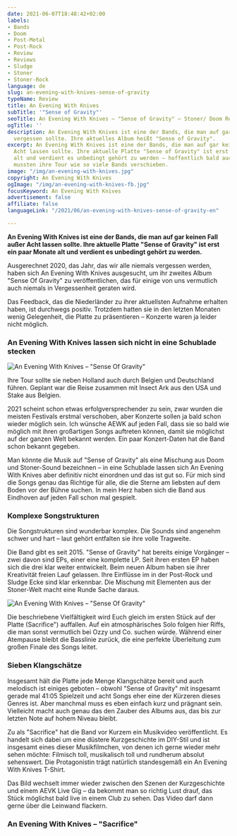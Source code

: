 ```yaml
---
date: 2021-06-07T18:48:42+02:00
labels:
- Bands
- Doom
- Post-Metal
- Post-Rock
- Review
- Reviews
- Sludge
- Stoner
- Stoner-Rock
language: de
slug: an-evening-with-knives-sense-of-gravity
typeName: Review
title: An Evening With Knives
subTitle: '"Sense of Gravity"'
seoTitle: An Evening With Knives – "Sense of Gravity" – Stoner/ Doom Review
ogTitle: ''
description: An Evening With Knives ist eine der Bands, die man auf gar keinen Fall
  vergessen sollte. Ihre aktuelles Album heißt "Sense of Gravity".
excerpt: An Evening With Knives ist eine der Bands, die man auf gar keinen Fall außer
  Acht lassen sollte. Ihre aktuelle Platte "Sense of Gravity" ist erst ein paar Monate
  alt und verdient es unbedingt gehört zu werden – hoffentlich bald auch Live. AEVK
  mussten ihre Tour wie so viele Bands verschieben.
image: "/img/an-evening-with-knives.jpg"
copyright: An Evening With Knives
ogImage: "/img/an-evening-with-knives-fb.jpg"
focusKeyword: An Evening With Knives
advertisement: false
affiliate: false
languageLink: "/2021/06/an-evening-with-knives-sense-of-gravity-en"

---
```

**An Evening With Knives ist eine der Bands, die man auf gar keinen Fall außer Acht lassen sollte. Ihre aktuelle Platte "Sense of Gravity" ist erst ein paar Monate alt und verdient es unbedingt gehört zu werden.**

Ausgerechnet 2020, das Jahr, das wir alle niemals vergessen werden, haben sich An Evening With Knives ausgesucht, um ihr zweites Album "Sense Of Gravity" zu veröffentlichen, das für einige von uns vermutlich auch niemals in Vergessenheit geraten wird.

Das Feedback, das die Niederländer zu ihrer aktuellsten Aufnahme erhalten haben, ist durchwegs positiv. Trotzdem hatten sie in den letzten Monaten wenig Gelegenheit, die Platte zu präsentieren – Konzerte waren ja leider nicht möglich.

### An Evening With Knives lassen sich nicht in eine Schublade stecken

![An Evening With Knives – "Sense Of Gravity"](/img/an-evening-with-knives.jpeg 'An Evening With Knives – "Sense Of Gravity"')

Ihre Tour sollte sie neben Holland auch durch Belgien und Deutschland führen. Geplant war die Reise zusammen mit Insect Ark aus den USA und Stake aus Belgien.

2021 scheint schon etwas erfolgversprechender zu sein, zwar wurden die meisten Festivals erstmal verschoben, aber Konzerte sollen ja bald schon wieder möglich sein. Ich wünsche AEWK auf jeden Fall, dass sie so bald wie möglich mit ihren großartigen Songs auftreten können, damit sie möglichst auf der ganzen Welt bekannt werden. Ein paar Konzert-Daten hat die Band schon bekannt gegeben.

Man könnte die Musik auf "Sense of Gravity" als eine Mischung aus Doom und Stoner-Sound bezeichnen – in eine Schublade lassen sich An Evening With Knives aber definitiv nicht einordnen und das ist gut so. Für mich sind die Songs genau das Richtige für alle, die die Sterne am liebsten auf dem Boden vor der Bühne suchen. In mein Herz haben sich die Band aus Eindhoven auf jeden Fall schon mal gespielt.

### Komplexe Songstrukturen

Die Songstrukturen sind wunderbar komplex. Die Sounds sind angenehm schwer und hart – laut gehört entfalten sie ihre volle Tragweite.

Die Band gibt es seit 2015. "Sense of Gravity" hat bereits einige Vorgänger – zwei davon sind EPs, einer eine komplette LP. Seit ihren ersten EP haben sich die drei klar weiter entwickelt. Beim neuen Album haben sie ihrer Kreativität freien Lauf gelassen. Ihre Einflüsse im in der Post-Rock und Sludge Ecke sind klar erkennbar. Die Mischung mit Elementen aus der Stoner-Welt macht eine Runde Sache daraus.

![An Evening With Knives – "Sense Of Gravity"](/img/90869948_1530321057134485_4941586764285345792_o-1.jpg 'An Evening With Knives – "Sense Of Gravity"')

Die beschriebene Vielfältigkeit wird Euch gleich im ersten Stück auf der Platte (Sacrifice") auffallen. Auf ein atmosphärisches Solo folgen hier Riffs, die man sonst vermutlich bei Ozzy und Co. suchen würde. Während einer Atempause bleibt die Basslinie zurück, die eine perfekte Überleitung zum großen Finale des Songs leitet.

### Sieben Klangschätze

Insgesamt hält die Platte jede Menge Klangschätze bereit und auch melodisch ist einiges geboten – obwohl "Sense of Gravity" mit insgesamt gerade mal 41:05 Spielzeit und acht Songs eher eine der Kürzeren dieses Genres ist. Aber manchmal muss es eben einfach kurz und prägnant sein. Vielleicht macht auch genau das den Zauber des Albums aus, das bis zur letzten Note auf hohem Niveau bleibt.

Zu als "Sacrifice" hat die Band vor Kurzem ein Musikvideo veröffentlicht. Es handelt sich dabei um eine düstere Kurzgeschichte im DIY-Stil und ist insgesamt eines dieser Musikfilmchen, von denen ich gerne wieder mehr sehen möchte: Filmisch toll, musikalisch toll und rundherum absolut sehenswert. Die Protagonistin trägt natürlich standesgemäß ein An Evening With Knives T-Shirt.

Das Bild wechselt immer wieder zwischen den Szenen der Kurzgeschichte und einem AEVK Live Gig – da bekommt man so richtig Lust drauf, das Stück möglichst bald live in einem Club zu sehen. Das Video darf dann gerne über die Leinwand flackern.

### An Evening With Knives – "Sacrifice"

<YouTube id="JkUV2Vuxh6M" />